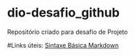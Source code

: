 # dio-desafio_github

Repositório criado para desafio de Projeto

#Links úteis:
[Sintaxe Básica Markdown](https://www.markdownguide.org/)
